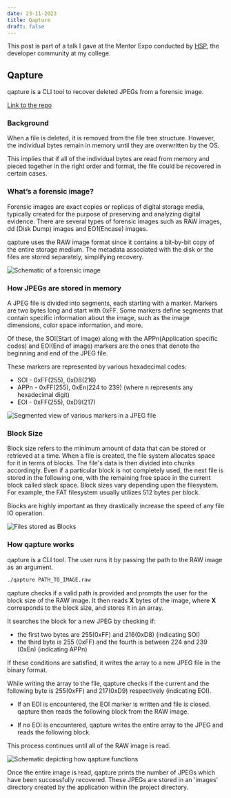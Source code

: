 ```yaml
---
date: 23-11-2023
title: Qapture
draft: false
---
```


This post is part of a talk I gave at the Mentor Expo conducted by [HSP](https://homebrew.hsp-ec.xyz), the developer community at my college.

## Qapture

qapture is a CLI tool to recover deleted JPEGs from a forensic image.

[Link to the repo](https://github.com/anirudhsudhir/qapture)

### Background

When a file is deleted, it is removed from the file tree structure. However, the individual bytes remain in memory until they are overwritten by the OS.

This implies that if all of the individual bytes are read from memory and pieced together in the right order and format, the file could be recovered in certain cases.

### What’s a forensic image?

Forensic images are exact copies or replicas of digital storage media, typically created for the purpose of preserving and analyzing digital evidence. There are several types of forensic images such as RAW images, dd (Disk Dump) images and EO1(Encase) images.

qapture uses the RAW image format since it contains a bit-by-bit copy of the entire storage medium. The metadata associated with the disk or the files are stored separately, simplifying recovery.

![Schematic of a forensic image](/static/images/posts/qapture/qapture_ForensicImage.png)

### How JPEGs are stored in memory

A JPEG file is divided into segments, each starting with a marker. Markers are two bytes long and start with 0xFF. Some markers define segments that contain specific information about the image, such as the image dimensions, color space information, and more.

Of these, the SOI(Start of image) along with the APPn(Application specific codes) and EOI(End of image) markers are the ones that denote the beginning and end of the JPEG file.

These markers are represented by various hexadecimal codes:

- SOI - 0xFF(255), 0xD8(216)
- APPn - 0xFF(255), 0xEn(224 to 239) (where n represents any hexadecimal digit)
- EOI - 0xFF(255), 0xD9(217)

![Segmented view of various markers in a JPEG file](/static/images/posts/qapture/qapture_SegmentedMarkers.png)

### Block Size

Block size refers to the minimum amount of data that can be stored or retrieved at a time. When a file is created, the file system allocates space for it in terms of blocks. The file's data is then divided into chunks accordingly. Even if a particular block is not completely used, the next file is stored in the following one, with the remaining free space in the current block called slack space. Block sizes vary depending upon the filesystem. For example, the FAT filesystem usually utilizes 512 bytes per block.

Blocks are highly important as they drastically increase the speed of any file IO operation.

![Files stored as Blocks](/static/images/posts/qapture/qapture_BlocksFS.png)

### How qapture works

qapture is a CLI tool.
The user runs it by passing the path to the RAW image as an argument.

```bash
./qapture PATH_TO_IMAGE.raw
```

qapture checks if a valid path is provided and prompts the user for the block size of the RAW image. It then reads **X** bytes of the image, where **X** corresponds to the block size, and stores it in an array.

It searches the block for a new JPEG by checking if:

- the first two bytes are 255(0xFF) and 216(0xD8) (indicating SOI)
- the third byte is 255 (0xFF) and the fourth is between 224 and 239 (0xEn) (indicating APPn)

If these conditions are satisfied, it writes the array to a new JPEG file in the binary format.

While writing the array to the file, qapture checks if the current and the following byte is 255(0xFF) and 217(0xD9) respectively (indicating EOI).

- If an EOI is encountered, the EOI marker is written and file is closed.
qapture then reads the following block from the RAW image.

- If no EOI is encountered, qapture writes the entire array to the JPEG and reads the following block.

This process continues until all of the RAW image is read.

![Schematic depicting how qapture functions](/static/images/posts/qapture/qapture_Working.png)

Once the entire image is read, qapture prints the number of JPEGs which have been successfully recovered.
These JPEGs are stored in an 'images' directory created by the application within the project directory.
